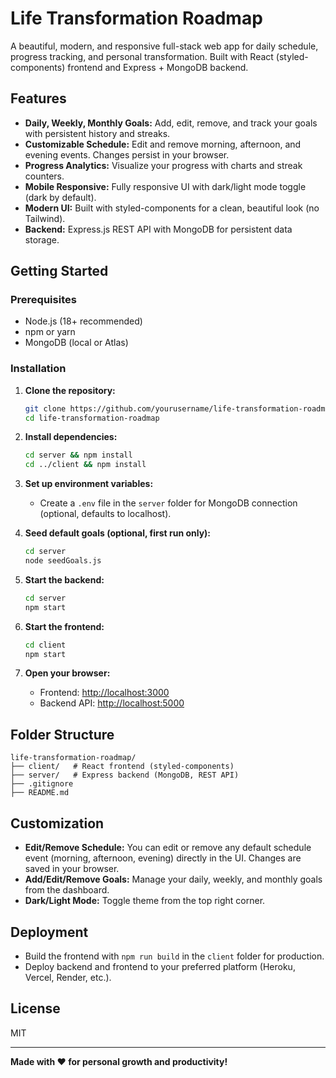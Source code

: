 # Life Transformation Roadmap

A beautiful, modern, and responsive full-stack web app for daily schedule, progress tracking, and personal transformation. Built with React (styled-components) frontend and Express + MongoDB backend.

## Features
- **Daily, Weekly, Monthly Goals:** Add, edit, remove, and track your goals with persistent history and streaks.
- **Customizable Schedule:** Edit and remove morning, afternoon, and evening events. Changes persist in your browser.
- **Progress Analytics:** Visualize your progress with charts and streak counters.
- **Mobile Responsive:** Fully responsive UI with dark/light mode toggle (dark by default).
- **Modern UI:** Built with styled-components for a clean, beautiful look (no Tailwind).
- **Backend:** Express.js REST API with MongoDB for persistent data storage.

## Getting Started

### Prerequisites
- Node.js (18+ recommended)
- npm or yarn
- MongoDB (local or Atlas)

### Installation
1. **Clone the repository:**
   ```sh
   git clone https://github.com/yourusername/life-transformation-roadmap.git
   cd life-transformation-roadmap
   ```
2. **Install dependencies:**
   ```sh
   cd server && npm install
   cd ../client && npm install
   ```
3. **Set up environment variables:**
   - Create a `.env` file in the `server` folder for MongoDB connection (optional, defaults to localhost).

4. **Seed default goals (optional, first run only):**
   ```sh
   cd server
   node seedGoals.js
   ```

5. **Start the backend:**
   ```sh
   cd server
   npm start
   ```
6. **Start the frontend:**
   ```sh
   cd client
   npm start
   ```

7. **Open your browser:**
   - Frontend: [http://localhost:3000](http://localhost:3000)
   - Backend API: [http://localhost:5000](http://localhost:5000)

## Folder Structure
```
life-transformation-roadmap/
├── client/   # React frontend (styled-components)
├── server/   # Express backend (MongoDB, REST API)
├── .gitignore
├── README.md
```

## Customization
- **Edit/Remove Schedule:** You can edit or remove any default schedule event (morning, afternoon, evening) directly in the UI. Changes are saved in your browser.
- **Add/Edit/Remove Goals:** Manage your daily, weekly, and monthly goals from the dashboard.
- **Dark/Light Mode:** Toggle theme from the top right corner.

## Deployment
- Build the frontend with `npm run build` in the `client` folder for production.
- Deploy backend and frontend to your preferred platform (Heroku, Vercel, Render, etc.).

## License
MIT

---

**Made with ❤️ for personal growth and productivity!**
